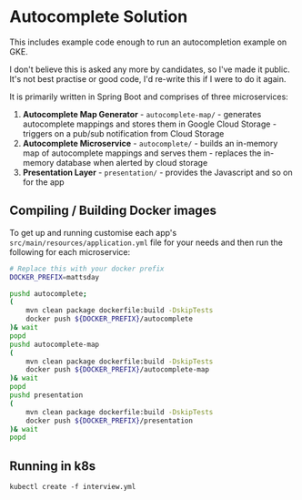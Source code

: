 # Autocomplete Solution
This includes example code enough to run an autocompletion example on GKE.

I don't believe this is asked any more by candidates, so I've made it public. It's not best practise or good code, I'd re-write this if I were to do it again.

It is primarily written in Spring Boot and comprises of three microservices:

1. **Autocomplete Map Generator** - `autocomplete-map/` - generates autocomplete mappings and stores them in Google Cloud Storage - triggers on a pub/sub notification from Cloud Storage
2. **Autocomplete Microservice** - `autocomplete/` - builds an in-memory map of autocomplete mappings and serves them - replaces the in-memory database when alerted by cloud storage
3. **Presentation Layer** - `presentation/` - provides the Javascript and so on for the app

## Compiling / Building Docker images
To get up and running customise each app's `src/main/resources/application.yml` file for your needs and then run the following for each microservice:

```bash
# Replace this with your docker prefix
DOCKER_PREFIX=mattsday

pushd autocomplete;
(
	mvn clean package dockerfile:build -DskipTests
	docker push ${DOCKER_PREFIX}/autocomplete
)& wait
popd
pushd autocomplete-map
(
	mvn clean package dockerfile:build -DskipTests
	docker push ${DOCKER_PREFIX}/autocomplete-map
)& wait
popd
pushd presentation
(
	mvn clean package dockerfile:build -DskipTests
	docker push ${DOCKER_PREFIX}/presentation
)& wait
popd
```

## Running in k8s

```
kubectl create -f interview.yml
```
